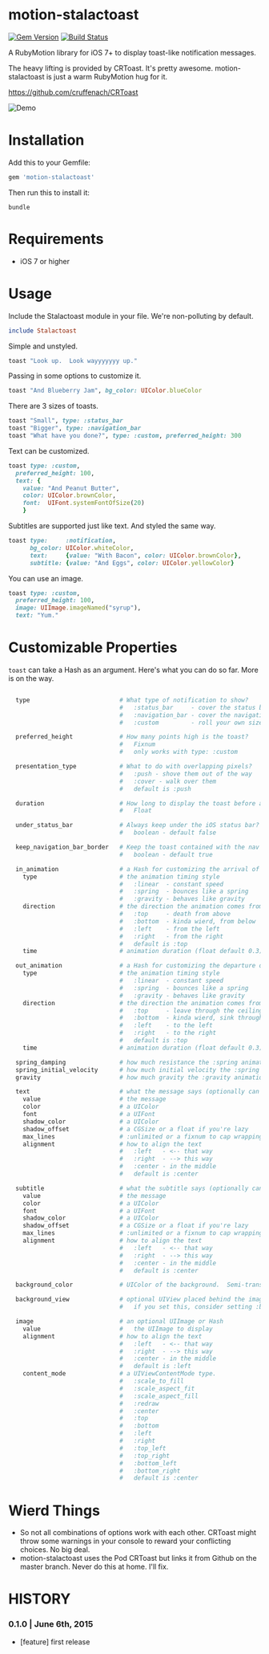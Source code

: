 # motion-stalactoast
[![Gem Version](https://img.shields.io/gem/v/motion-stalactoast.svg?style=flat)](https://rubygems.org/gems/motion-stalactoast)
[![Build Status](https://img.shields.io/travis/skellock/motion-stalactoast.svg?style=flat)](https://travis-ci.org/skellock/motion-stalactoast)

A RubyMotion library for iOS 7+ to display toast-like notification messages.

The heavy lifting is provided by CRToast.  It's pretty awesome.  motion-stalactoast is just a warm RubyMotion hug for it.

https://github.com/cruffenach/CRToast

<img src="./_pics/demo.gif" alt="Demo" />


# Installation

Add this to your Gemfile:

```ruby
gem 'motion-stalactoast'
```

Then run this to install it:

```
bundle
```

# Requirements

* iOS 7 or higher


# Usage

Include the Stalactoast module in your file.  We're non-polluting by default.

```ruby
include Stalactoast
```

Simple and unstyled.
```ruby
toast "Look up.  Look wayyyyyyy up."
```

Passing in some options to customize it.
```ruby
toast "And Blueberry Jam", bg_color: UIColor.blueColor

```

There are 3 sizes of toasts.

```ruby
toast "Small", type: :status_bar
toast "Bigger", type: :navigation_bar
toast "What have you done?", type: :custom, preferred_height: 300
```

Text can be customized.
```ruby
toast type: :custom,
  preferred_height: 100,
  text: {
    value: "And Peanut Butter",
    color: UIColor.brownColor,
    font:  UIFont.systemFontOfSize(20)
    }
```

Subtitles are supported just like text.  And styled the same way.
```ruby
toast type:     :notification,
      bg_color: UIColor.whiteColor,
      text:     {value: "With Bacon", color: UIColor.brownColor},
      subtitle: {value: "And Eggs", color: UIColor.yellowColor}
```

You can use an image.

```ruby
toast type: :custom,
  preferred_height: 100,
  image: UIImage.imageNamed("syrup"),
  text: "Yum."
```

# Customizable Properties

`toast` can take a Hash as an argument.  Here's what you can do so far.  More is on the way.

```ruby

  type                         # What type of notification to show?
                               #   :status_bar     - cover the status bar
                               #   :navigation_bar - cover the navigation bar
                               #   :custom         - roll your own size

  preferred_height             # How many points high is the toast?
                               #   Fixnum
                               #   only works with type: :custom

  presentation_type            # What to do with overlapping pixels?
                               #   :push - shove them out of the way
                               #   :cover - walk over them
                               #   default is :push

  duration                     # How long to display the toast before auto-closing.
                               #   Float

  under_status_bar             # Always keep under the iOS status bar?
                               #   boolean - default false

  keep_navigation_bar_border   # Keep the toast contained with the nav bar?
                               #   boolean - default true

  in_animation                 # a Hash for customizing the arrival of the toast.
    type                       # the animation timing style
                               #   :linear  - constant speed
                               #   :spring  - bounces like a spring
                               #   :gravity - behaves like gravity
    direction                  # the direction the animation comes from
                               #   :top     - death from above
                               #   :bottom  - kinda wierd, from below
                               #   :left    - from the left
                               #   :right   - from the right
                               #   default is :top
    time                       # animation duration (float default 0.3)

  out_animation                # a Hash for customizing the departure of the toast.
    type                       # the animation timing style
                               #   :linear  - constant speed
                               #   :spring  - bounces like a spring
                               #   :gravity - behaves like gravity
    direction                  # the direction the animation comes from
                               #   :top     - leave through the ceiling
                               #   :bottom  - kinda wierd, sink through the floor
                               #   :left    - to the left
                               #   :right   - to the right
                               #   default is :top
    time                       # animation duration (float default 0.3)

  spring_damping               # how much resistance the :spring animations have (float default 0.6)
  spring_initial_velocity      # how much initial velocity the :spring animations have (float default 1.0)
  gravity                      # how much gravity the :gravity animations have (float default 0.1)

  text                         # what the message says (optionally can be a string if not customizations are needed)
    value                      # the message
    color                      # a UIColor
    font                       # a UIFont
    shadow_color               # a UIColor
    shadow_offset              # a CGSize or a float if you're lazy
    max_lines                  # :unlimited or a fixnum to cap wrapping.
    alignment                  # how to align the text
                               #   :left   - <-- that way
                               #   :right  - --> this way
                               #   :center - in the middle
                               #   default is :center

  subtitle                     # what the subtitle says (optionally can be a string if not customizations are needed)
    value                      # the message
    color                      # a UIColor
    font                       # a UIFont
    shadow_color               # a UIColor
    shadow_offset              # a CGSize or a float if you're lazy
    max_lines                  # :unlimited or a fixnum to cap wrapping.
    alignment                  # how to align the text
                               #   :left   - <-- that way
                               #   :right  - --> this way
                               #   :center - in the middle
                               #   default is :center

  background_color             # UIColor of the background.  Semi-transparent colors look neato.

  background_view              # optional UIView placed behind the images and labels.
                               #   if you set this, consider setting :bg_color = UIColor.clearColor

  image                        # an optional UIImage or Hash
    value                      #   the UIImage to display
    alignment                  # how to align the text
                               #   :left   - <-- that way
                               #   :right  - --> this way
                               #   :center - in the middle
                               #   default is :left
    content_mode               # a UIViewContentMode type.
                               #   :scale_to_fill
                               #   :scale_aspect_fit
                               #   :scale_aspect_fill
                               #   :redraw
                               #   :center
                               #   :top
                               #   :bottom
                               #   :left
                               #   :right
                               #   :top_left
                               #   :top_right
                               #   :bottom_left
                               #   :bottom_right
                               #   default is :center

```

# Wierd Things

* So not all combinations of options work with each other.  CRToast might throw some warnings in your console to reward your conflicting choices.  No big deal.
* motion-stalactoast uses the Pod CRToast but links it from Github on the master branch.  Never do this at home.  I'll fix.

# HISTORY

### 0.1.0 | June 6th, 2015
* [feature] first release



